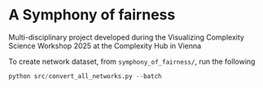 # A Symphony of fairness
Multi-disciplinary project developed during the Visualizing Complexity Science Workshop 2025 at the Complexity Hub in Vienna

To create network dataset, from `symphony_of_fairness/`, run the following

```python
python src/convert_all_networks.py --batch     
``` 